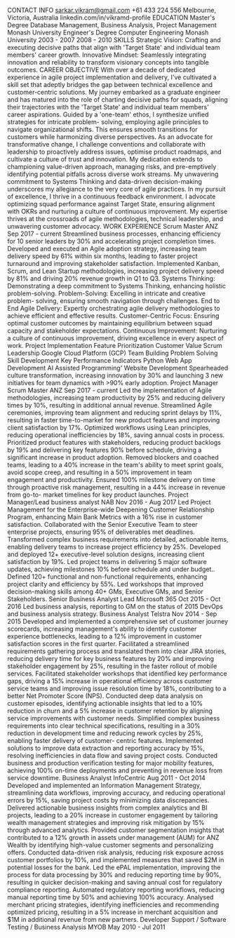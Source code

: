 CONTACT INFO
sarkar.vikram@gmail.com
+61 433 224 556
Melbourne, Victoria, Australia linkedin.com/in/vikramd-profile
EDUCATION
Master's Degree Database Management, Business Analysis, Project
Management
Monash University
Engineer's Degree Computer Engineering Monash University
2003 - 2007
2008 - 2010
SKILLS
Strategic Vision: Crafting and executing decisive paths that align with 'Target State' and individual team members' career
growth.
Innovative Mindset: Seamlessly integrating innovation and reliability to transform visionary concepts into tangible outcomes.
CAREER OBJECTIVE
With over a decade of dedicated experience in agile project implementation and delivery, I've cultivated a skill set that adeptly bridges the gap between technical excellence and customer-centric solutions. My journey embarked as a graduate engineer and has matured into the role of charting decisive paths for squads, aligning their trajectories with the 'Target State' and individual team members' career aspirations. Guided by a 'one-team' ethos, I synthesize unified strategies for intricate problem- solving, employing agile principles to navigate organizational shifts. This ensures smooth transitions for customers while harmonizing diverse perspectives. As an advocate for transformative change, I challenge conventions and collaborate with leadership to proactively address issues, optimise product roadmaps, and cultivate a culture of trust and innovation. My dedication extends to championing value-driven approach, managing risks, and pre-emptively identifying potential pitfalls across diverse work streams. My unwavering commitment to Systems Thinking and data-driven decision-making underscores my allegiance to the very core of agile practices. In my pursuit of excellence, I thrive in a continuous feedback environment. I advocate optimizing squad performance against Target State, ensuring alignment with OKRs and nurturing a culture of continuous improvement. My expertise thrives at the crossroads of agile methodologies, technical leadership, and unwavering customer advocacy.
WORK EXPERIENCE
Scrum Master
ANZ
Sep 2017 - current
Streamlined business processes, enhancing efficiency for 10 senior leaders by 30% and accelerating project completion times.
Developed and executed an Agile adoption strategy, increasing team delivery speed by 61% within six months, leading to faster project turnaround and improving stakeholder satisfaction.
Implemented Kanban, Scrum, and Lean Startup methodologies, increasing project delivery speed by 81% and driving 20% revenue growth in Q1 to Q3.
Systems Thinking: Demonstrating a deep commitment to Systems Thinking, enhancing holistic
problem-solving.
Problem-Solving: Excelling in intricate and creative problem- solving, ensuring smooth navigation through challenges.
End to End Agile Delivery: Expertly orchestrating agile delivery methodologies to achieve efficient and effective
results.
Customer-Centric Focus: Ensuring optimal customer outcomes by maintaining equilibrium between squad capacity and stakeholder
expectations.
Continuous Improvement: Nurturing a culture of continuous improvement, driving excellence in every aspect of work.
Project Implementation Feature Prioritization Customer Value
Scrum Leadership
Google Cloud Platform (GCP)
Team Building Problem Solving Skill Development
Key Performance Indicators
Python Web App Development AI Assisted Programming' Website Development
Spearheaded culture transformation, increasing innovation by 30% and launching 3 new initiatives for team dynamics with >90% early adoption.
Project Manager Scrum Master
ANZ
Sep 2017 - current
Led the implementation of Agile methodologies, increasing team productivity by 25% and reducing delivery times by 10%, resulting in additional annual revenue.
Streamlined Agile ceremonies, improving team alignment and reducing sprint delays by 11%, resulting in faster time-to-market for new product features and improving client satisfaction by 17%.
Optimized workflows using Lean principles, reducing operational inefficiencies by 18%, saving annual costs in process.
Prioritized product features with stakeholders, reducing product backlogs by 19% and delivering key features 90% before schedule, driving a significant increase in product adoption.
Removed blockers and coached teams, leading to a 40% increase in the team's ability to meet sprint goals, avoid scope creep, and resulting in a 50% improvement in team engagement and productivity.
Ensured 100% milestone delivery on time through proactive risk management, resulting in a 44% increase in revenue from go-to- market timelines for key product launches.
Project Manager/Lead business analyst
NAB
Nov 2016 - Aug 2017
Led Project Management for the Enterprise-wide Deepening Customer Relationship Program, enhancing Main Bank Metrics with a 16% rise in customer satisfaction.
Collaborated with the Senior Executive Team to steer enterprise projects, ensuring 95% of deliverables met deadlines.
Transformed complex business requirements into detailed, actionable items, enabling delivery teams to increase project efficiency by 25%.
Developed and deployed 12+ executive-level solution designs,
increasing client satisfaction by 19%.
Led project teams in delivering 5 major software updates, achieving milestones 10% before schedule and under budget..
Defined 120+ functional and non-functional requirements,
enhancing project clarity and efficiency by 55%.
Led workshops that improved decision-making skills among 40+ GMs, Executive GMs, and Senior Stakeholders.
Senior Business Analyst Lead
Microsoft 365
Oct 2015 - Oct 2016
Led business analysis, reporting to GM on the status of 2015 DevOps and business analysis strategy.
Business Analyst
Telstra
Nov 2014 - Sep 2015
Developed and implemented a comprehensive set of customer journey scorecards, increasing management's ability to identify customer experience bottlenecks, leading to a 12% improvement in customer satisfaction scores in the first quarter.
Facilitated a streamlined requirements gathering process and translated them into clear JIRA stories, reducing delivery time for key business features by 20% and improving stakeholder engagement by 25%, resulting in the faster rollout of mobile services.
Facilitated stakeholder workshops that identified key performance gaps, driving a 15% increase in operational efficiency across customer service teams and improving issue resolution time by 18%, contributing to a better Net Promoter Score (NPS).
Conducted deep data analysis on customer episodes, identifying actionable insights that led to a 10% reduction in churn and a 5% increase in customer retention by aligning service improvements with customer needs.
Simplified complex business requirements into clear technical specifications, resulting in a 30% reduction in development time and reducing rework cycles by 25%, enabling faster delivery of customer- centric features.
Implemented solutions to improve data extraction and reporting accuracy by 15%, resolving inefficiencies in data flow and saving project costs.
Conducted business and production verification testing for major mobility features, achieving 100% on-time deployments and preventing in revenue loss from service downtime.
Business Analyst
InfoCentric
Aug 2011 - Oct 2014
Developed and implemented an Information Management Strategy, streamlining data workflows, improving accuracy, and reducing operational errors by 15%, saving project costs by minimizing data discrepancies.
Delivered actionable business insights from complex analytics and BI projects, leading to a 20% increase in customer engagement by tailoring wealth management strategies and improving risk mitigation by 15% through advanced analytics.
Provided customer segmentation insights that contributed to a 12% growth in assets under management (AUM) for ANZ Wealth by identifying high-value customer segments and personalizing offers.
Conducted data-driven risk analysis, reducing risk exposure across customer portfolios by 10%, and implemented measures that saved
$2M in potential losses for the bank.
Led the ePAL implementation, improving the process for data processing by 30% and reducing reporting time by 90%, resulting in quicker decision-making and saving annual cost for regulatory compliance reporting.
Automated regulatory reporting workflows, reducing manual reporting time by 50% and achieving 100% accuracy.
Analysed merchant pricing strategies, identifying inefficiencies and recommending optimized pricing, resulting in a 5% increase in merchant acquisition and $1M in additional revenue from new partners.
Developer Support / Software Testing / Business Analysis
MYOB
May 2010 - Jul 2011
